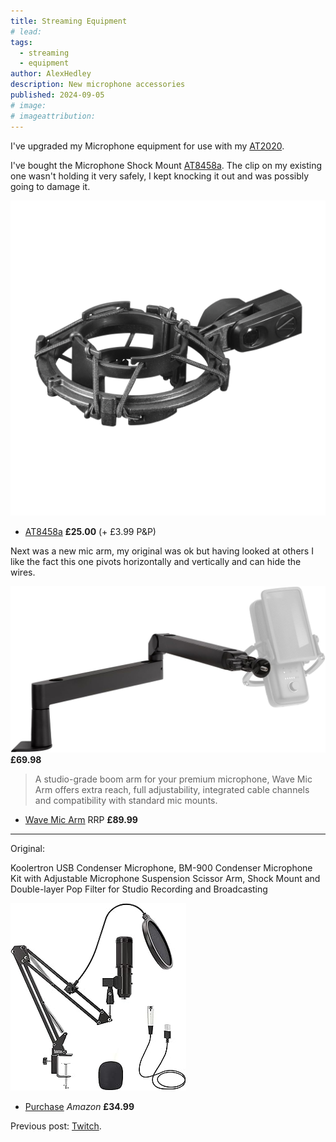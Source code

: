 ```yaml
---
title: Streaming Equipment
# lead:
tags:
  - streaming
  - equipment
author: AlexHedley
description: New microphone accessories
published: 2024-09-05
# image:
# imageattribution:
---
```


<!-- Streaming Equipment -->

I've upgraded my Microphone equipment for use with my [AT2020](https://www.audio-technica.com/en-gb/at2020).

I've bought the Microphone Shock Mount
[AT8458a](https://www.audio-technica.com/en-gb/microphones/wired/accessories/mounts-clips/at8458a). The clip on my existing one wasn't holding it very safely, I kept knocking it out and was possibly going to damage it.

![AT8458a](images/equipment/at8458a.png "AT8458a")

- [AT8458a](https://www.audio-technica.com/en-gb/microphones/wired/accessories/mounts-clips/at8458a) **£25.00** (+ £3.99 P&P)

Next was a new mic arm, my original was ok but having looked at others I like the fact this one pivots horizontally and vertically and can hide the wires.

![Elgato Wave Mic Arm LP](images/equipment/elgato-wave-mic-arm-lp.jpg "Elgato Wave Mic Arm LP") **£69.98**

> A studio-grade boom arm for your premium microphone, Wave Mic Arm offers extra reach, full adjustability, integrated cable channels and compatibility with standard mic mounts.

- [Wave Mic Arm](https://www.elgato.com/uk/en/p/wave-mic-arm) RRP **£89.99**

---

Original:

Koolertron USB Condenser Microphone, BM-900 Condenser Microphone Kit with Adjustable Microphone Suspension Scissor Arm, Shock Mount and Double-layer Pop Filter for Studio Recording and Broadcasting

![Mic / Arm](images/equipment/peripherals.jpg "Mic / Arm")

- [Purchase](https://www.amazon.co.uk/gp/product/B07QV7TS93/) _Amazon_ **£34.99**

Previous post: [Twitch](twitch).
